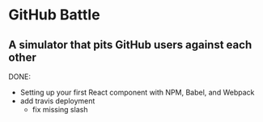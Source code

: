 # GitHub Battle

## A simulator that pits GitHub users against each other

DONE:
- Setting up your first React component with NPM, Babel, and Webpack
- add travis deployment
	- fix missing slash
